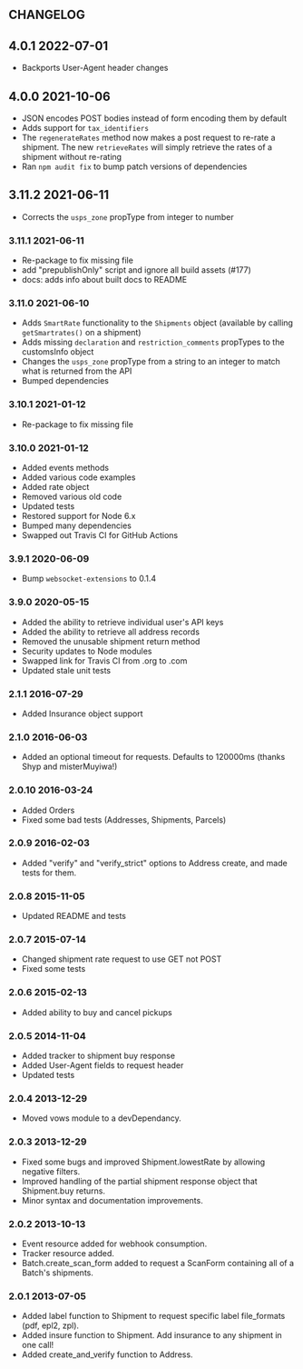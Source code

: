 ## CHANGELOG

## 4.0.1 2022-07-01

* Backports User-Agent header changes

## 4.0.0 2021-10-06

* JSON encodes POST bodies instead of form encoding them by default
* Adds support for `tax_identifiers`
* The `regenerateRates` method now makes a post request to re-rate a shipment. The new `retrieveRates` will simply retrieve the rates of a shipment without re-rating
* Ran `npm audit fix` to bump patch versions of dependencies

## 3.11.2 2021-06-11

* Corrects the `usps_zone` propType from integer to number

### 3.11.1 2021-06-11

* Re-package to fix missing file
* add "prepublishOnly" script and ignore all build assets (#177)
* docs: adds info about built docs to README

### 3.11.0 2021-06-10

* Adds `SmartRate` functionality to the `Shipments` object (available by calling `getSmartrates()` on a shipment)
* Adds missing `declaration` and `restriction_comments` propTypes to the customsInfo object
* Changes the `usps_zone` propType from a string to an integer to match what is returned from the API
* Bumped dependencies

### 3.10.1 2021-01-12

* Re-package to fix missing file

### 3.10.0 2021-01-12

* Added events methods
* Added various code examples
* Added rate object
* Removed various old code
* Updated tests
* Restored support for Node 6.x
* Bumped many dependencies
* Swapped out Travis CI for GitHub Actions

### 3.9.1 2020-06-09

* Bump `websocket-extensions` to 0.1.4

### 3.9.0 2020-05-15

* Added the ability to retrieve individual user's API keys
* Added the ability to retrieve all address records
* Removed the unusable shipment return method
* Security updates to Node modules
* Swapped link for Travis CI from .org to .com
* Updated stale unit tests

### 2.1.1 2016-07-29

* Added Insurance object support

### 2.1.0 2016-06-03

* Added an optional timeout for requests. Defaults to 120000ms (thanks Shyp and misterMuyiwa!)

### 2.0.10 2016-03-24

* Added Orders
* Fixed some bad tests (Addresses, Shipments, Parcels)

### 2.0.9 2016-02-03

* Added "verify" and "verify_strict" options to Address create, and made tests for them.

### 2.0.8 2015-11-05

* Updated README and tests

### 2.0.7 2015-07-14

* Changed shipment rate request to use GET not POST
* Fixed some tests

### 2.0.6 2015-02-13

* Added ability to buy and cancel pickups

### 2.0.5 2014-11-04

* Added tracker to shipment buy response
* Added User-Agent fields to request header
* Updated tests

### 2.0.4 2013-12-29

* Moved vows module to a devDependancy.

### 2.0.3 2013-12-29

* Fixed some bugs and improved Shipment.lowestRate by allowing negative filters.
* Improved handling of the partial shipment response object that Shipment.buy returns.
* Minor syntax and documentation improvements.

### 2.0.2 2013-10-13

* Event resource added for webhook consumption.
* Tracker resource added.
* Batch.create_scan_form added to request a ScanForm containing all of a Batch's shipments.

### 2.0.1 2013-07-05

* Added label function to Shipment to request specific label file_formats (pdf, epl2, zpl).
* Added insure function to Shipment. Add insurance to any shipment in one call!
* Added create_and_verify function to Address.
